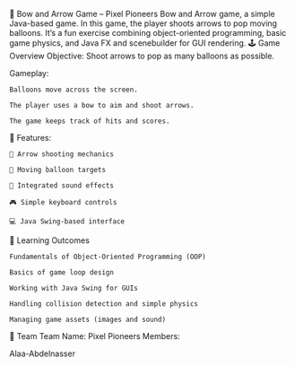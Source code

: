 🎯 Bow and Arrow Game – Pixel Pioneers
Bow and Arrow game, a simple Java-based game. In this game, the player shoots arrows to pop moving balloons. It’s a fun exercise combining object-oriented programming, basic game physics, and Java FX and scenebuilder for GUI rendering.
🕹️ Game Overview
Objective: Shoot arrows to pop as many balloons as possible.

Gameplay:

    Balloons move across the screen.
    
    The player uses a bow to aim and shoot arrows.
    
    The game keeps track of hits and scores.
🎨 Features:

    🎯 Arrow shooting mechanics
    
    🎈 Moving balloon targets
    
    🎵 Integrated sound effects
    
    🎮 Simple keyboard controls
    
    💻 Java Swing-based interface
🧠 Learning Outcomes

    Fundamentals of Object-Oriented Programming (OOP)
    
    Basics of game loop design
    
    Working with Java Swing for GUIs
    
    Handling collision detection and simple physics
    
    Managing game assets (images and sound)
🤝 Team
Team Name: Pixel Pioneers
Members:

Alaa-Abdelnasser



